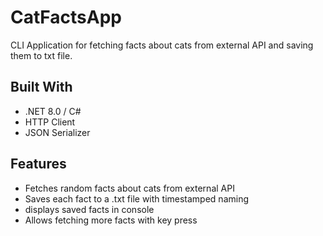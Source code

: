 # CatFactsApp

CLI Application for fetching facts about cats from external API and saving them to txt file.

## Built With
- .NET 8.0 / C#
- HTTP Client
- JSON Serializer
  
## Features
-   Fetches  random facts about cats from external API
-   Saves each fact to a .txt file with timestamped naming
-   displays saved facts in console
-   Allows fetching more facts with key press

